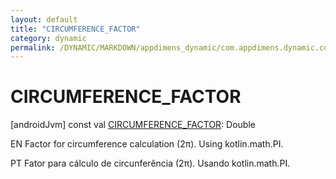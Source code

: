 ```yaml
---
layout: default
title: "CIRCUMFERENCE_FACTOR"
category: dynamic
permalink: /DYNAMIC/MARKDOWN/appdimens_dynamic/com.appdimens.dynamic.compose/-app-dimens-adjustment-factors/-c-i-r-c-u-m-f-e-r-e-n-c-e_-f-a-c-t-o-r.html
---
```


# CIRCUMFERENCE_FACTOR

[androidJvm]
const val [CIRCUMFERENCE_FACTOR](-c-i-r-c-u-m-f-e-r-e-n-c-e_-f-a-c-t-o-r.md): Double

EN Factor for circumference calculation (2π). Using kotlin.math.PI.

PT Fator para cálculo de circunferência (2π). Usando kotlin.math.PI.